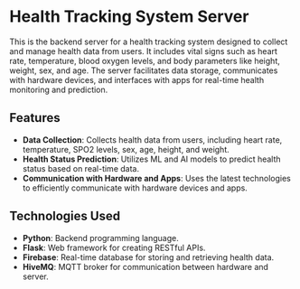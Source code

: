 # Health Tracking System Server

This is the backend server for a health tracking system designed to collect and manage health data from users. It includes vital signs such as heart rate, temperature, blood oxygen levels, and body parameters like height, weight, sex, and age. The server facilitates data storage, communicates with hardware devices, and interfaces with apps for real-time health monitoring and prediction.

## Features

- **Data Collection**: Collects health data from users, including heart rate, temperature, SPO2 levels, sex, age, height, and weight.
- **Health Status Prediction**: Utilizes ML and AI models to predict health status based on real-time data.
- **Communication with Hardware and Apps**: Uses the latest technologies to efficiently communicate with hardware devices and apps.

## Technologies Used

- **Python**: Backend programming language.
- **Flask**: Web framework for creating RESTful APIs.
- **Firebase**: Real-time database for storing and retrieving health data.
- **HiveMQ**: MQTT broker for communication between hardware and server.

